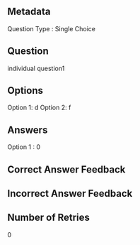 ## Metadata
Question Type : Single Choice

## Question
individual question1

## Options
Option 1: d
Option 2: f

## Answers
Option 1 : 0

## Correct Answer Feedback


## Incorrect Answer Feedback


## Number of Retries
0

